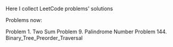 Here I collect LeetCode problems' solutions

Problems now:

Problem 1. Two Sum
Problem 9. Palindrome Number
Problem 144. Binary_Tree_Preorder_Traversal

